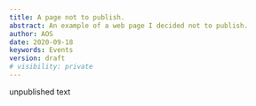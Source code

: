 ```yaml
---
title: A page not to publish.
abstract: An example of a web page I decided not to publish.
author: AOS
date: 2020-09-18
keywords: Events
version: draft
# visibility: private
---
```

unpublished text